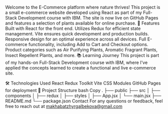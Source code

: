 Welcome to the E-Commerce platform where nature thrives! This project is a small e-commerce website developed using React as part of my Full-Stack Development course with IBM. The site is now live on GitHub Pages and features a selection of plants available for online purchase.
🌟 Features
Built with React for the front end.
Utilizes Redux for efficient state management.
Vite ensures quick development and production builds.
Responsive design for an optimal experience across all devices.
Full E-commerce functionality, including Add to Cart and Checkout options.
Product categories such as Air Purifying Plants, Aromatic Fragrant Plants, Insect Repellent Plants, and more.
📚 Learning Journey
This project is part of my hands-on Full-Stack Development course with IBM, where I've applied the concepts learned to create a functional and live e-commerce site.

🛠️ Technologies Used
React
Redux Toolkit
Vite
CSS Modules
GitHub Pages for deployment
📂 Project Structure
bash
Copy
.
├── public
├── src
│   ├── components
│   ├── redux
│   ├── styles
│   ├── App.jsx
│   └── main.jsx
├── README.md
└── package.json
Contact
For any questions or feedback, feel free to reach out at makhabatzhyrgalbekova@gmail.com
